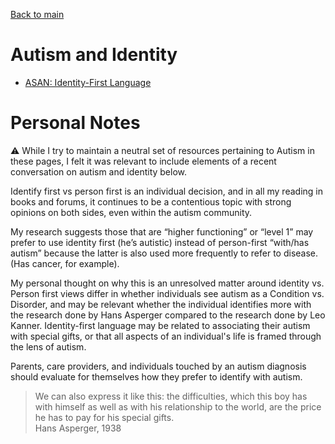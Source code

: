 [Back to main](README.md)

# Autism and Identity

* [ASAN: Identity-First Language](https://autisticadvocacy.org/about-asan/identity-first-language/)

# Personal Notes

:warning: While I try to maintain a neutral set of resources pertaining to Autism in these pages, I felt it was relevant to include elements of a recent conversation on autism and identity below.

Identify first vs person first is an individual decision, and in all my reading in books and forums, it continues to be a contentious topic with strong opinions on both sides, even within the autism community.

My research suggests those that are “higher functioning” or “level 1” may prefer to use identity first (he’s autistic) instead of person-first “with/has autism” because the latter is also used more frequently to refer to disease. (Has cancer, for example). 

My personal thought on why this is an unresolved matter around identity vs. Person first views differ in whether individuals see autism as a Condition vs. Disorder, and may be relevant  whether the individual identifies more with the research done by Hans Asperger compared to the research done by Leo Kanner. Identity-first language may be related to associating their autism with special gifts, or that all aspects of an individual's life is framed through the lens of autism.

Parents, care providers, and individuals touched by an autism diagnosis should evaluate for themselves how they prefer to identify with autism.

> We can also express it like this: the difficulties, which this boy has with himself as well as with his relationship to the world, are the price he has to pay for his special gifts.  
> Hans Asperger, 1938  
